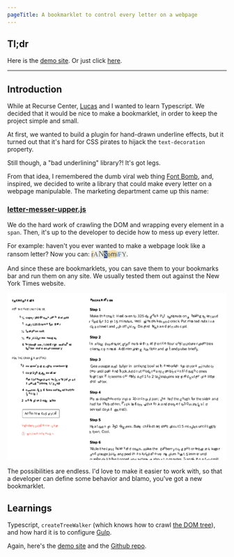 ```yaml
---
pageTitle: A bookmarklet to control every letter on a webpage
---
```

## Tl;dr

Here is the [demo site](https://letter-messer-upper.surge.sh/). Or just click
<a href="javascript:(function()%7B%22use%20strict%22%3B%0A%2F%2F%20WRAPPER%0Afunction%20textFilter(node)%20%7B%0A%20%20%20%20if%20(%5B%0A%20%20%20%20%20%20%20%20'p'%2C%0A%20%20%20%20%20%20%20%20'span'%2C%0A%20%20%20%20%20%20%20%20'label'%2C%0A%20%20%20%20%20%20%20%20'a'%2C%0A%20%20%20%20%20%20%20%20'h1'%2C%0A%20%20%20%20%20%20%20%20'h2'%2C%0A%20%20%20%20%20%20%20%20'h3'%2C%0A%20%20%20%20%20%20%20%20'h4'%2C%0A%20%20%20%20%20%20%20%20'h5'%2C%0A%20%20%20%20%20%20%20%20'h6'%2C%0A%20%20%20%20%20%20%20%20'td'%2C%0A%20%20%20%20%20%20%20%20'li'%2C%0A%20%20%20%20%20%20%20%20'section'%2C%0A%20%20%20%20%20%20%20%20'div'%2C%0A%20%20%20%20%20%20%20%20'input'%2C%0A%20%20%20%20%20%20%20%20'button'%2C%0A%20%20%20%20%20%20%20%20'label'%2C%0A%20%20%20%20%20%20%20%20'b'%2C%0A%20%20%20%20%20%20%20%20'strong'%2C%0A%20%20%20%20%20%20%20%20'em'%2C%0A%20%20%20%20%20%20%20%20'pre'%2C%0A%20%20%20%20%20%20%20%20'footer'%2C%0A%20%20%20%20%20%20%20%20'cite'%2C%0A%20%20%20%20%20%20%20%20'time'%2C%0A%20%20%20%20%20%20%20%20'abbr'%2C%0A%20%20%20%20%20%20%20%20'del'%2C%0A%20%20%20%20%20%20%20%20'sub'%2C%0A%20%20%20%20%20%20%20%20'dd'%2C%0A%20%20%20%20%20%20%20%20'dt'%2C%0A%20%20%20%20%20%20%20%20'legend'%2C%0A%20%20%20%20%20%20%20%20'q'%2C%0A%20%20%20%20%20%20%20%20'mark'%2C%0A%20%20%20%20%20%20%20%20'samp'%2C%0A%20%20%20%20%20%20%20%20'ins'%2C%0A%20%20%20%20%20%20%20%20'var'%2C%0A%20%20%20%20%20%20%20%20'i'%2C%0A%20%20%20%20%20%20%20%20'dfn'%2C%0A%20%20%20%20%20%20%20%20'code'%0A%20%20%20%20%5D.includes(node.parentElement.localName))%20%7B%0A%20%20%20%20%20%20%20%20return%20NodeFilter.FILTER_ACCEPT%3B%0A%20%20%20%20%7D%0A%20%20%20%20else%20%7B%0A%20%20%20%20%20%20%20%20return%20NodeFilter.FILTER_SKIP%3B%0A%20%20%20%20%7D%0A%7D%0Afunction%20getTextNodes()%20%7B%0A%20%20%20%20var%20walk%20%3D%20document.createTreeWalker(document.body%2C%20NodeFilter.SHOW_TEXT%2C%20%7B%20acceptNode%3A%20textFilter%20%7D%2C%20true)%3B%0A%20%20%20%20var%20n%2C%20a%20%3D%20%5B%5D%3B%0A%20%20%20%20while%20((n%20%3D%20walk.nextNode()))%0A%20%20%20%20%20%20%20%20a.push(n)%3B%0A%20%20%20%20return%20a%3B%0A%7D%0Afunction%20shouldWrap(className)%20%7B%0A%20%20%20%20return%20document.getElementsByClassName(className).length%20%3D%3D%3D%200%3B%0A%7D%0Afunction%20wrapCharacters(className)%20%7B%0A%20%20%20%20return%20new%20Promise((resolve%2C%20reject)%20%3D%3E%20%7B%0A%20%20%20%20%20%20%20%20%2F%2F%20Get%20all%20text%20nodes%20in%20DOM%0A%20%20%20%20%20%20%20%20let%20textNodes%20%3D%20getTextNodes()%3B%0A%20%20%20%20%20%20%20%20for%20(let%20textNode%20of%20textNodes)%20%7B%0A%20%20%20%20%20%20%20%20%20%20%20%20%2F%2F%20Split%20node%20up%20into%20individual%20letters%0A%20%20%20%20%20%20%20%20%20%20%20%20let%20text%20%3D%20textNode.textContent%3B%0A%20%20%20%20%20%20%20%20%20%20%20%20let%20textArray%20%3D%20text%3F.split('')%3B%0A%20%20%20%20%20%20%20%20%20%20%20%20%2F%2F%20Generate%20the%20new%20element%20for%20each%20letter.%0A%20%20%20%20%20%20%20%20%20%20%20%20textArray%3F.map((char)%20%3D%3E%20%7B%0A%20%20%20%20%20%20%20%20%20%20%20%20%20%20%20%20const%20elemChar%20%3D%20document.createElement('span')%3B%0A%20%20%20%20%20%20%20%20%20%20%20%20%20%20%20%20const%20isEmptySpace%20%3D%20char%20%3D%3D%3D%20'%20'%20%7C%7C%20char%20%3D%3D%3D%20'%5Cn'%3B%0A%20%20%20%20%20%20%20%20%20%20%20%20%20%20%20%20elemChar.textContent%20%3D%20char%3B%0A%20%20%20%20%20%20%20%20%20%20%20%20%20%20%20%20if%20(!isEmptySpace)%20%7B%0A%20%20%20%20%20%20%20%20%20%20%20%20%20%20%20%20%20%20%20%20elemChar.setAttribute('class'%2C%20className)%3B%0A%20%20%20%20%20%20%20%20%20%20%20%20%20%20%20%20%7D%0A%20%20%20%20%20%20%20%20%20%20%20%20%20%20%20%20textNode.parentNode%3F.insertBefore(elemChar%2C%20textNode)%3B%0A%20%20%20%20%20%20%20%20%20%20%20%20%20%20%20%20return%20elemChar%3B%0A%20%20%20%20%20%20%20%20%20%20%20%20%7D)%3B%0A%20%20%20%20%20%20%20%20%20%20%20%20textNode.parentNode%3F.removeChild(textNode)%3B%0A%20%20%20%20%20%20%20%20%7D%0A%20%20%20%20%20%20%20%20resolve(className)%3B%0A%20%20%20%20%7D)%3B%0A%7D%0Afunction%20deployWrapperFunction(className%2C%20wrapperFunc)%20%7B%0A%20%20%20%20const%20elems%20%3D%20document.getElementsByClassName(className)%3B%0A%20%20%20%20for%20(let%20index%20%3D%200%3B%20index%20%3C%20elems.length%3B%20index%2B%2B)%20%7B%0A%20%20%20%20%20%20%20%20const%20element%20%3D%20elems%5Bindex%5D%3B%0A%20%20%20%20%20%20%20%20wrapperFunc(element)%3B%0A%20%20%20%20%7D%0A%7D%0A%2F%2F%20RANSOMIFY%0Aconst%20hex2Rgb%20%3D%20function%20(hex)%20%7B%0A%20%20%20%20const%20result%20%3D%20%2F%5E%23%3F(%5Ba-f%5Cd%5D%7B2%7D)(%5Ba-f%5Cd%5D%7B2%7D)(%5Ba-f%5Cd%5D%7B2%7D)%24%2Fi.exec(hex)%3B%0A%20%20%20%20return%20result%0A%20%20%20%20%20%20%20%20%3F%20%7B%0A%20%20%20%20%20%20%20%20%20%20%20%20r%3A%20parseInt(result%5B1%5D%2C%2016)%2C%0A%20%20%20%20%20%20%20%20%20%20%20%20g%3A%20parseInt(result%5B2%5D%2C%2016)%2C%0A%20%20%20%20%20%20%20%20%20%20%20%20b%3A%20parseInt(result%5B3%5D%2C%2016)%0A%20%20%20%20%20%20%20%20%7D%0A%20%20%20%20%20%20%20%20%3A%20%7B%20r%3A%200%2C%20g%3A%200%2C%20b%3A%200%20%7D%3B%0A%7D%3B%0Afunction%20luminance(r%2C%20g%2C%20b)%20%7B%0A%20%20%20%20const%20a%20%3D%20%5Br%2C%20g%2C%20b%5D.map(function%20(v)%20%7B%0A%20%20%20%20%20%20%20%20v%20%2F%3D%20255%3B%0A%20%20%20%20%20%20%20%20return%20v%20%3C%3D%200.03928%20%3F%20v%20%2F%2012.92%20%3A%20Math.pow((v%20%2B%200.055)%20%2F%201.055%2C%202.4)%3B%0A%20%20%20%20%7D)%3B%0A%20%20%20%20return%20a%5B0%5D%20*%200.2126%20%2B%20a%5B1%5D%20*%200.7152%20%2B%20a%5B2%5D%20*%200.0722%3B%0A%7D%0Afunction%20contrast(rgb1%2C%20rgb2)%20%7B%0A%20%20%20%20const%20lum1%20%3D%20luminance(rgb1.r%2C%20rgb1.g%2C%20rgb1.b)%3B%0A%20%20%20%20const%20lum2%20%3D%20luminance(rgb2.r%2C%20rgb2.g%2C%20rgb2.b)%3B%0A%20%20%20%20const%20brightest%20%3D%20Math.max(lum1%2C%20lum2)%3B%0A%20%20%20%20const%20darkest%20%3D%20Math.min(lum1%2C%20lum2)%3B%0A%20%20%20%20return%20(brightest%20%2B%200.05)%20%2F%20(darkest%20%2B%200.05)%3B%0A%7D%0Afunction%20setFontColors(elemChar)%20%7B%0A%20%20%20%20let%20fontColor%20%3D%20randomColorGen()%3B%0A%20%20%20%20let%20fontBackgroundColor%20%3D%20randomColorGen()%3B%0A%20%20%20%20while%20(contrast(hex2Rgb(fontColor)%2C%20hex2Rgb(fontBackgroundColor))%20%3C%206)%20%7B%0A%20%20%20%20%20%20%20%20fontColor%20%3D%20randomColorGen()%3B%0A%20%20%20%20%20%20%20%20fontBackgroundColor%20%3D%20randomColorGen()%3B%0A%20%20%20%20%7D%0A%20%20%20%20elemChar.style.setProperty('color'%2C%20fontColor)%3B%0A%20%20%20%20elemChar.style.setProperty('background-color'%2C%20fontBackgroundColor)%3B%0A%7D%0Afunction%20getRandomFromArray(array)%20%7B%0A%20%20%20%20return%20array%5BMath.floor(Math.random()%20*%20array.length)%5D%3B%0A%7D%0Afunction%20randomPixelSizeGen(multiplier%2C%20sizeFloor)%20%7B%0A%20%20%20%20const%20randomNum%20%3D%20Math.floor(Math.random()%20*%20multiplier)%3B%0A%20%20%20%20return%20randomNum%20%3E%20sizeFloor%0A%20%20%20%20%20%20%20%20%3F%20randomNum.toString()%20%2B%20'px'%0A%20%20%20%20%20%20%20%20%3A%20sizeFloor.toString()%20%2B%20'px'%3B%0A%7D%0Afunction%20randomColorGen()%20%7B%0A%20%20%20%20const%20colorArray%20%3D%20%5B%0A%20%20%20%20%20%20%20%20'%23ffaf12'%2C%0A%20%20%20%20%20%20%20%20'%2334558b'%2C%0A%20%20%20%20%20%20%20%20'%234ec5a5'%2C%0A%20%20%20%20%20%20%20%20'%23565d47'%2C%0A%20%20%20%20%20%20%20%20'%23798fa8'%2C%0A%20%20%20%20%20%20%20%20'%23fd823e'%2C%0A%20%20%20%20%20%20%20%20'%23117893'%2C%0A%20%20%20%20%20%20%20%20'%23f0daa4'%2C%0A%20%20%20%20%20%20%20%20'%23eaac9d'%2C%0A%20%20%20%20%20%20%20%20'%23a2553a'%2C%0A%20%20%20%20%20%20%20%20'%2372617d'%2C%0A%20%20%20%20%20%20%20%20'%23b49c73'%2C%0A%20%20%20%20%20%20%20%20'%233b3d4b'%2C%0A%20%20%20%20%20%20%20%20'%23eff0f1'%2C%0A%20%20%20%20%20%20%20%20'%23a09d9c'%0A%20%20%20%20%5D%3B%0A%20%20%20%20return%20getRandomFromArray(colorArray)%3B%0A%7D%0Afunction%20randomFontCapitalizationGen()%20%7B%0A%20%20%20%20return%20Math.round(Math.random())%20%3D%3D%3D%201%20%3F%20'uppercase'%20%3A%20'lowercase'%3B%0A%7D%0Afunction%20randomFontGen()%20%7B%0A%20%20%20%20const%20fonts%20%3D%20%5B%0A%20%20%20%20%20%20%20%20'Agency%20FB'%2C%0A%20%20%20%20%20%20%20%20'Albertina'%2C%0A%20%20%20%20%20%20%20%20'Antiqua'%2C%0A%20%20%20%20%20%20%20%20'Architect'%2C%0A%20%20%20%20%20%20%20%20'Arial'%2C%0A%20%20%20%20%20%20%20%20'BankFuturistic'%2C%0A%20%20%20%20%20%20%20%20'BankGothic'%2C%0A%20%20%20%20%20%20%20%20'Blackletter'%2C%0A%20%20%20%20%20%20%20%20'Blagovest'%2C%0A%20%20%20%20%20%20%20%20'Calibri'%2C%0A%20%20%20%20%20%20%20%20'Comic%20Sans%20MS'%2C%0A%20%20%20%20%20%20%20%20'Consolas'%2C%0A%20%20%20%20%20%20%20%20'Courier'%2C%0A%20%20%20%20%20%20%20%20'Cursive'%2C%0A%20%20%20%20%20%20%20%20'Decorative'%2C%0A%20%20%20%20%20%20%20%20'Fantasy'%2C%0A%20%20%20%20%20%20%20%20'Fraktur'%2C%0A%20%20%20%20%20%20%20%20'Frosty'%2C%0A%20%20%20%20%20%20%20%20'Garamond'%2C%0A%20%20%20%20%20%20%20%20'Georgia'%2C%0A%20%20%20%20%20%20%20%20'Helvetica'%2C%0A%20%20%20%20%20%20%20%20'Impact'%2C%0A%20%20%20%20%20%20%20%20'Minion'%2C%0A%20%20%20%20%20%20%20%20'Modern'%2C%0A%20%20%20%20%20%20%20%20'Monospace'%2C%0A%20%20%20%20%20%20%20%20'Open%20Sans'%2C%0A%20%20%20%20%20%20%20%20'Palatino'%2C%0A%20%20%20%20%20%20%20%20'Perpetua'%2C%0A%20%20%20%20%20%20%20%20'Roman'%2C%0A%20%20%20%20%20%20%20%20'Sans-serif'%2C%0A%20%20%20%20%20%20%20%20'Serif'%2C%0A%20%20%20%20%20%20%20%20'Script'%2C%0A%20%20%20%20%20%20%20%20'Swiss'%2C%0A%20%20%20%20%20%20%20%20'Tahoma'%2C%0A%20%20%20%20%20%20%20%20'Times'%2C%0A%20%20%20%20%20%20%20%20'Times%20New%20Roman'%2C%0A%20%20%20%20%20%20%20%20'Tw%20Cen%20MT'%2C%0A%20%20%20%20%20%20%20%20'Verdana'%0A%20%20%20%20%5D%3B%0A%20%20%20%20return%20getRandomFromArray(fonts)%3B%0A%7D%0Afunction%20randomRotationGen()%20%7B%0A%20%20%20%20return%20%60rotate(%24%7BMath.random()%20*%204%20-%20Math.random()%20*%204%7Ddeg)%60%3B%0A%7D%0Afunction%20ransomify(spanEl)%20%7B%0A%20%20%20%20setFontColors(spanEl)%3B%0A%20%20%20%20spanEl.style.setProperty('font-family'%2C%20randomFontGen())%3B%0A%20%20%20%20spanEl.style.setProperty('text-transform'%2C%20randomFontCapitalizationGen())%3B%0A%20%20%20%20spanEl.style.setProperty('top'%2C%20randomPixelSizeGen(3%2C%201))%3B%0A%20%20%20%20spanEl.style.setProperty('left'%2C%20randomPixelSizeGen(3%2C%201))%3B%0A%20%20%20%20spanEl.style.setProperty('right'%2C%20randomPixelSizeGen(3%2C%201))%3B%0A%20%20%20%20spanEl.style.setProperty('bottom'%2C%20randomPixelSizeGen(3%2C%201))%3B%0A%20%20%20%20spanEl.style.setProperty('font-size'%2C%20randomPixelSizeGen(20%2C%2015))%3B%0A%20%20%20%20spanEl.style.setProperty('transform'%2C%20randomRotationGen())%3B%0A%20%20%20%20spanEl.style.setProperty('display'%2C%20'inline-block')%3B%0A%20%20%20%20spanEl.style.setProperty('padding'%2C%20'0%201px%3B')%3B%0A%20%20%20%20spanEl.style.setProperty('box-shadow'%2C%20'0px%201px%200px%200px%20%230000003')%3B%0A%7D%0Aasync%20function%20ransomifyAll(className)%20%7B%0A%20%20%20%20if%20(shouldWrap(className))%20%7B%0A%20%20%20%20%20%20%20%20await%20wrapCharacters(className)%3B%0A%20%20%20%20%20%20%20%20deployWrapperFunction(className%2C%20ransomify)%3B%0A%20%20%20%20%7D%0A%20%20%20%20else%20%7B%0A%20%20%20%20%20%20%20%20deployWrapperFunction(className%2C%20ransomify)%3B%0A%20%20%20%20%7D%0A%7D%0A%2F%2F%20SLOWLY%20LOSE%20IT%0Afunction%20getRandomDistance()%20%7B%0A%20%20%20%20const%20factor%20%3D%204%3B%0A%20%20%20%20let%20num%20%3D%20Math.random()%20*%20factor%3B%0A%20%20%20%20num%20*%3D%20Math.floor(Math.random()%20*%202)%20%3D%3D%3D%201%20%3F%201%20%3A%20-1%3B%0A%20%20%20%20return%20num%3B%0A%7D%0Afunction%20moveRandomly(el)%20%7B%0A%20%20%20%20const%20directions%20%3D%20%5B'top'%2C%20'left'%5D%3B%0A%20%20%20%20for%20(const%20prop%20of%20directions)%20%7B%0A%20%20%20%20%20%20%20%20const%20pos%20%3D%20el.style%5Bprop%5D%3B%0A%20%20%20%20%20%20%20%20const%20pos_%20%3D%20parseInt(pos.substr(0%2C%20pos.length%20-%202))%20%2B%20getRandomDistance()%3B%0A%20%20%20%20%20%20%20%20el.style.setProperty(prop%2C%20%60%24%7Bpos_%7Dpx%60)%3B%0A%20%20%20%20%7D%0A%7D%0Afunction%20genRandomMoves(className)%20%7B%0A%20%20%20%20const%20elems%20%3D%20document.getElementsByClassName(className)%3B%0A%20%20%20%20window.setInterval(function%20()%20%7B%0A%20%20%20%20%20%20%20%20const%20el%20%3D%20elems%5BMath.floor(Math.random()%20*%20elems.length)%5D%3B%0A%20%20%20%20%20%20%20%20moveRandomly(el)%3B%0A%20%20%20%20%20%20%20%20console.log('Moved%20element')%3B%0A%20%20%20%20%20%20%20%20console.log(el.style.getPropertyValue('top')%20%3D%3D%3D%20'')%3B%0A%20%20%20%20%7D%2C%205)%3B%0A%7D%0Afunction%20slowlyLoseIt(spanEl)%20%7B%0A%20%20%20%20spanEl.style.setProperty('position'%2C%20'relative')%3B%0A%20%20%20%20spanEl.style.setProperty('top'%2C%20'0px')%3B%0A%20%20%20%20spanEl.style.setProperty('left'%2C%20'0px')%3B%0A%7D%0Aasync%20function%20slowlyLoseItAll(className)%20%7B%0A%20%20%20%20if%20(shouldWrap(className))%20%7B%0A%20%20%20%20%20%20%20%20await%20wrapCharacters(className)%3B%0A%20%20%20%20%20%20%20%20deployWrapperFunction(className%2C%20slowlyLoseIt)%3B%0A%20%20%20%20%20%20%20%20genRandomMoves(className)%3B%0A%20%20%20%20%7D%0A%20%20%20%20else%20%7B%0A%20%20%20%20%20%20%20%20deployWrapperFunction(className%2C%20slowlyLoseIt)%3B%0A%20%20%20%20%20%20%20%20genRandomMoves(className)%3B%0A%20%20%20%20%7D%0A%7D%0AslowlyLoseItAll('all-chars')%3B%7D)()%3B">here</a>.

---

## Introduction

While at Recurse Center, [Lucas](https://github.com/lu-cashmoney) and I wanted to learn Typescript. We decided that it would be nice to make a bookmarklet, in order to keep the project simple and small.

At first, we wanted to build a plugin for hand-drawn underline effects, but it turned out that it's hard for CSS pirates to hijack the `text-decoration` property.

Still though, a "bad underlining" library?! It's got legs.

From that idea, I remembered the dumb viral web thing [Font Bomb](https://fontbomb.ilex.ca/), and, inspired, we decided to write a library that could make every letter on a webpage manipulable. The marketing department came up this name:

### [letter-messer-upper.js](https://github.com/willthefirst/letter-messer-upper)

We do the hard work of crawling the DOM and wrapping every element in a `span`. Then, it's up to the developer to decide how to mess up every letter.

For example: haven't you ever wanted to make a webpage look like a ransom letter? Now you can: <a href="javascript:(function()%7B%22use%20strict%22%3B%0A%2F%2F%20WRAPPER%0Afunction%20textFilter(node)%20%7B%0A%20%20%20%20if%20(%5B%0A%20%20%20%20%20%20%20%20'p'%2C%0A%20%20%20%20%20%20%20%20'span'%2C%0A%20%20%20%20%20%20%20%20'label'%2C%0A%20%20%20%20%20%20%20%20'a'%2C%0A%20%20%20%20%20%20%20%20'h1'%2C%0A%20%20%20%20%20%20%20%20'h2'%2C%0A%20%20%20%20%20%20%20%20'h3'%2C%0A%20%20%20%20%20%20%20%20'h4'%2C%0A%20%20%20%20%20%20%20%20'h5'%2C%0A%20%20%20%20%20%20%20%20'h6'%2C%0A%20%20%20%20%20%20%20%20'td'%2C%0A%20%20%20%20%20%20%20%20'li'%2C%0A%20%20%20%20%20%20%20%20'section'%2C%0A%20%20%20%20%20%20%20%20'div'%2C%0A%20%20%20%20%20%20%20%20'input'%2C%0A%20%20%20%20%20%20%20%20'button'%2C%0A%20%20%20%20%20%20%20%20'label'%2C%0A%20%20%20%20%20%20%20%20'b'%2C%0A%20%20%20%20%20%20%20%20'strong'%2C%0A%20%20%20%20%20%20%20%20'em'%2C%0A%20%20%20%20%20%20%20%20'pre'%2C%0A%20%20%20%20%20%20%20%20'footer'%2C%0A%20%20%20%20%20%20%20%20'cite'%2C%0A%20%20%20%20%20%20%20%20'time'%2C%0A%20%20%20%20%20%20%20%20'abbr'%2C%0A%20%20%20%20%20%20%20%20'del'%2C%0A%20%20%20%20%20%20%20%20'sub'%2C%0A%20%20%20%20%20%20%20%20'dd'%2C%0A%20%20%20%20%20%20%20%20'dt'%2C%0A%20%20%20%20%20%20%20%20'legend'%2C%0A%20%20%20%20%20%20%20%20'q'%2C%0A%20%20%20%20%20%20%20%20'mark'%2C%0A%20%20%20%20%20%20%20%20'samp'%2C%0A%20%20%20%20%20%20%20%20'ins'%2C%0A%20%20%20%20%20%20%20%20'var'%2C%0A%20%20%20%20%20%20%20%20'i'%2C%0A%20%20%20%20%20%20%20%20'dfn'%2C%0A%20%20%20%20%20%20%20%20'code'%0A%20%20%20%20%5D.includes(node.parentElement.localName))%20%7B%0A%20%20%20%20%20%20%20%20return%20NodeFilter.FILTER_ACCEPT%3B%0A%20%20%20%20%7D%0A%20%20%20%20else%20%7B%0A%20%20%20%20%20%20%20%20return%20NodeFilter.FILTER_SKIP%3B%0A%20%20%20%20%7D%0A%7D%0Afunction%20getTextNodes()%20%7B%0A%20%20%20%20var%20walk%20%3D%20document.createTreeWalker(document.body%2C%20NodeFilter.SHOW_TEXT%2C%20%7B%20acceptNode%3A%20textFilter%20%7D%2C%20true)%3B%0A%20%20%20%20var%20n%2C%20a%20%3D%20%5B%5D%3B%0A%20%20%20%20while%20((n%20%3D%20walk.nextNode()))%0A%20%20%20%20%20%20%20%20a.push(n)%3B%0A%20%20%20%20return%20a%3B%0A%7D%0Afunction%20shouldWrap(className)%20%7B%0A%20%20%20%20return%20document.getElementsByClassName(className).length%20%3D%3D%3D%200%3B%0A%7D%0Afunction%20wrapCharacters(className)%20%7B%0A%20%20%20%20return%20new%20Promise((resolve%2C%20reject)%20%3D%3E%20%7B%0A%20%20%20%20%20%20%20%20%2F%2F%20Get%20all%20text%20nodes%20in%20DOM%0A%20%20%20%20%20%20%20%20let%20textNodes%20%3D%20getTextNodes()%3B%0A%20%20%20%20%20%20%20%20for%20(let%20textNode%20of%20textNodes)%20%7B%0A%20%20%20%20%20%20%20%20%20%20%20%20%2F%2F%20Split%20node%20up%20into%20individual%20letters%0A%20%20%20%20%20%20%20%20%20%20%20%20let%20text%20%3D%20textNode.textContent%3B%0A%20%20%20%20%20%20%20%20%20%20%20%20let%20textArray%20%3D%20text%3F.split('')%3B%0A%20%20%20%20%20%20%20%20%20%20%20%20%2F%2F%20Generate%20the%20new%20element%20for%20each%20letter.%0A%20%20%20%20%20%20%20%20%20%20%20%20textArray%3F.map((char)%20%3D%3E%20%7B%0A%20%20%20%20%20%20%20%20%20%20%20%20%20%20%20%20const%20elemChar%20%3D%20document.createElement('span')%3B%0A%20%20%20%20%20%20%20%20%20%20%20%20%20%20%20%20const%20isEmptySpace%20%3D%20char%20%3D%3D%3D%20'%20'%20%7C%7C%20char%20%3D%3D%3D%20'%5Cn'%3B%0A%20%20%20%20%20%20%20%20%20%20%20%20%20%20%20%20elemChar.textContent%20%3D%20char%3B%0A%20%20%20%20%20%20%20%20%20%20%20%20%20%20%20%20if%20(!isEmptySpace)%20%7B%0A%20%20%20%20%20%20%20%20%20%20%20%20%20%20%20%20%20%20%20%20elemChar.setAttribute('class'%2C%20className)%3B%0A%20%20%20%20%20%20%20%20%20%20%20%20%20%20%20%20%7D%0A%20%20%20%20%20%20%20%20%20%20%20%20%20%20%20%20textNode.parentNode%3F.insertBefore(elemChar%2C%20textNode)%3B%0A%20%20%20%20%20%20%20%20%20%20%20%20%20%20%20%20return%20elemChar%3B%0A%20%20%20%20%20%20%20%20%20%20%20%20%7D)%3B%0A%20%20%20%20%20%20%20%20%20%20%20%20textNode.parentNode%3F.removeChild(textNode)%3B%0A%20%20%20%20%20%20%20%20%7D%0A%20%20%20%20%20%20%20%20resolve(className)%3B%0A%20%20%20%20%7D)%3B%0A%7D%0Afunction%20deployWrapperFunction(className%2C%20wrapperFunc)%20%7B%0A%20%20%20%20const%20elems%20%3D%20document.getElementsByClassName(className)%3B%0A%20%20%20%20for%20(let%20index%20%3D%200%3B%20index%20%3C%20elems.length%3B%20index%2B%2B)%20%7B%0A%20%20%20%20%20%20%20%20const%20element%20%3D%20elems%5Bindex%5D%3B%0A%20%20%20%20%20%20%20%20wrapperFunc(element)%3B%0A%20%20%20%20%7D%0A%7D%0A%2F%2F%20RANSOMIFY%0Aconst%20hex2Rgb%20%3D%20function%20(hex)%20%7B%0A%20%20%20%20const%20result%20%3D%20%2F%5E%23%3F(%5Ba-f%5Cd%5D%7B2%7D)(%5Ba-f%5Cd%5D%7B2%7D)(%5Ba-f%5Cd%5D%7B2%7D)%24%2Fi.exec(hex)%3B%0A%20%20%20%20return%20result%0A%20%20%20%20%20%20%20%20%3F%20%7B%0A%20%20%20%20%20%20%20%20%20%20%20%20r%3A%20parseInt(result%5B1%5D%2C%2016)%2C%0A%20%20%20%20%20%20%20%20%20%20%20%20g%3A%20parseInt(result%5B2%5D%2C%2016)%2C%0A%20%20%20%20%20%20%20%20%20%20%20%20b%3A%20parseInt(result%5B3%5D%2C%2016)%0A%20%20%20%20%20%20%20%20%7D%0A%20%20%20%20%20%20%20%20%3A%20%7B%20r%3A%200%2C%20g%3A%200%2C%20b%3A%200%20%7D%3B%0A%7D%3B%0Afunction%20luminance(r%2C%20g%2C%20b)%20%7B%0A%20%20%20%20const%20a%20%3D%20%5Br%2C%20g%2C%20b%5D.map(function%20(v)%20%7B%0A%20%20%20%20%20%20%20%20v%20%2F%3D%20255%3B%0A%20%20%20%20%20%20%20%20return%20v%20%3C%3D%200.03928%20%3F%20v%20%2F%2012.92%20%3A%20Math.pow((v%20%2B%200.055)%20%2F%201.055%2C%202.4)%3B%0A%20%20%20%20%7D)%3B%0A%20%20%20%20return%20a%5B0%5D%20*%200.2126%20%2B%20a%5B1%5D%20*%200.7152%20%2B%20a%5B2%5D%20*%200.0722%3B%0A%7D%0Afunction%20contrast(rgb1%2C%20rgb2)%20%7B%0A%20%20%20%20const%20lum1%20%3D%20luminance(rgb1.r%2C%20rgb1.g%2C%20rgb1.b)%3B%0A%20%20%20%20const%20lum2%20%3D%20luminance(rgb2.r%2C%20rgb2.g%2C%20rgb2.b)%3B%0A%20%20%20%20const%20brightest%20%3D%20Math.max(lum1%2C%20lum2)%3B%0A%20%20%20%20const%20darkest%20%3D%20Math.min(lum1%2C%20lum2)%3B%0A%20%20%20%20return%20(brightest%20%2B%200.05)%20%2F%20(darkest%20%2B%200.05)%3B%0A%7D%0Afunction%20setFontColors(elemChar)%20%7B%0A%20%20%20%20let%20fontColor%20%3D%20randomColorGen()%3B%0A%20%20%20%20let%20fontBackgroundColor%20%3D%20randomColorGen()%3B%0A%20%20%20%20while%20(contrast(hex2Rgb(fontColor)%2C%20hex2Rgb(fontBackgroundColor))%20%3C%206)%20%7B%0A%20%20%20%20%20%20%20%20fontColor%20%3D%20randomColorGen()%3B%0A%20%20%20%20%20%20%20%20fontBackgroundColor%20%3D%20randomColorGen()%3B%0A%20%20%20%20%7D%0A%20%20%20%20elemChar.style.setProperty('color'%2C%20fontColor)%3B%0A%20%20%20%20elemChar.style.setProperty('background-color'%2C%20fontBackgroundColor)%3B%0A%7D%0Afunction%20getRandomFromArray(array)%20%7B%0A%20%20%20%20return%20array%5BMath.floor(Math.random()%20*%20array.length)%5D%3B%0A%7D%0Afunction%20randomPixelSizeGen(multiplier%2C%20sizeFloor)%20%7B%0A%20%20%20%20const%20randomNum%20%3D%20Math.floor(Math.random()%20*%20multiplier)%3B%0A%20%20%20%20return%20randomNum%20%3E%20sizeFloor%0A%20%20%20%20%20%20%20%20%3F%20randomNum.toString()%20%2B%20'px'%0A%20%20%20%20%20%20%20%20%3A%20sizeFloor.toString()%20%2B%20'px'%3B%0A%7D%0Afunction%20randomColorGen()%20%7B%0A%20%20%20%20const%20colorArray%20%3D%20%5B%0A%20%20%20%20%20%20%20%20'%23ffaf12'%2C%0A%20%20%20%20%20%20%20%20'%2334558b'%2C%0A%20%20%20%20%20%20%20%20'%234ec5a5'%2C%0A%20%20%20%20%20%20%20%20'%23565d47'%2C%0A%20%20%20%20%20%20%20%20'%23798fa8'%2C%0A%20%20%20%20%20%20%20%20'%23fd823e'%2C%0A%20%20%20%20%20%20%20%20'%23117893'%2C%0A%20%20%20%20%20%20%20%20'%23f0daa4'%2C%0A%20%20%20%20%20%20%20%20'%23eaac9d'%2C%0A%20%20%20%20%20%20%20%20'%23a2553a'%2C%0A%20%20%20%20%20%20%20%20'%2372617d'%2C%0A%20%20%20%20%20%20%20%20'%23b49c73'%2C%0A%20%20%20%20%20%20%20%20'%233b3d4b'%2C%0A%20%20%20%20%20%20%20%20'%23eff0f1'%2C%0A%20%20%20%20%20%20%20%20'%23a09d9c'%0A%20%20%20%20%5D%3B%0A%20%20%20%20return%20getRandomFromArray(colorArray)%3B%0A%7D%0Afunction%20randomFontCapitalizationGen()%20%7B%0A%20%20%20%20return%20Math.round(Math.random())%20%3D%3D%3D%201%20%3F%20'uppercase'%20%3A%20'lowercase'%3B%0A%7D%0Afunction%20randomFontGen()%20%7B%0A%20%20%20%20const%20fonts%20%3D%20%5B%0A%20%20%20%20%20%20%20%20'Agency%20FB'%2C%0A%20%20%20%20%20%20%20%20'Albertina'%2C%0A%20%20%20%20%20%20%20%20'Antiqua'%2C%0A%20%20%20%20%20%20%20%20'Architect'%2C%0A%20%20%20%20%20%20%20%20'Arial'%2C%0A%20%20%20%20%20%20%20%20'BankFuturistic'%2C%0A%20%20%20%20%20%20%20%20'BankGothic'%2C%0A%20%20%20%20%20%20%20%20'Blackletter'%2C%0A%20%20%20%20%20%20%20%20'Blagovest'%2C%0A%20%20%20%20%20%20%20%20'Calibri'%2C%0A%20%20%20%20%20%20%20%20'Comic%20Sans%20MS'%2C%0A%20%20%20%20%20%20%20%20'Consolas'%2C%0A%20%20%20%20%20%20%20%20'Courier'%2C%0A%20%20%20%20%20%20%20%20'Cursive'%2C%0A%20%20%20%20%20%20%20%20'Decorative'%2C%0A%20%20%20%20%20%20%20%20'Fantasy'%2C%0A%20%20%20%20%20%20%20%20'Fraktur'%2C%0A%20%20%20%20%20%20%20%20'Frosty'%2C%0A%20%20%20%20%20%20%20%20'Garamond'%2C%0A%20%20%20%20%20%20%20%20'Georgia'%2C%0A%20%20%20%20%20%20%20%20'Helvetica'%2C%0A%20%20%20%20%20%20%20%20'Impact'%2C%0A%20%20%20%20%20%20%20%20'Minion'%2C%0A%20%20%20%20%20%20%20%20'Modern'%2C%0A%20%20%20%20%20%20%20%20'Monospace'%2C%0A%20%20%20%20%20%20%20%20'Open%20Sans'%2C%0A%20%20%20%20%20%20%20%20'Palatino'%2C%0A%20%20%20%20%20%20%20%20'Perpetua'%2C%0A%20%20%20%20%20%20%20%20'Roman'%2C%0A%20%20%20%20%20%20%20%20'Sans-serif'%2C%0A%20%20%20%20%20%20%20%20'Serif'%2C%0A%20%20%20%20%20%20%20%20'Script'%2C%0A%20%20%20%20%20%20%20%20'Swiss'%2C%0A%20%20%20%20%20%20%20%20'Tahoma'%2C%0A%20%20%20%20%20%20%20%20'Times'%2C%0A%20%20%20%20%20%20%20%20'Times%20New%20Roman'%2C%0A%20%20%20%20%20%20%20%20'Tw%20Cen%20MT'%2C%0A%20%20%20%20%20%20%20%20'Verdana'%0A%20%20%20%20%5D%3B%0A%20%20%20%20return%20getRandomFromArray(fonts)%3B%0A%7D%0Afunction%20randomRotationGen()%20%7B%0A%20%20%20%20return%20%60rotate(%24%7BMath.random()%20*%204%20-%20Math.random()%20*%204%7Ddeg)%60%3B%0A%7D%0Afunction%20ransomify(spanEl)%20%7B%0A%20%20%20%20setFontColors(spanEl)%3B%0A%20%20%20%20spanEl.style.setProperty('font-family'%2C%20randomFontGen())%3B%0A%20%20%20%20spanEl.style.setProperty('text-transform'%2C%20randomFontCapitalizationGen())%3B%0A%20%20%20%20spanEl.style.setProperty('top'%2C%20randomPixelSizeGen(3%2C%201))%3B%0A%20%20%20%20spanEl.style.setProperty('left'%2C%20randomPixelSizeGen(3%2C%201))%3B%0A%20%20%20%20spanEl.style.setProperty('right'%2C%20randomPixelSizeGen(3%2C%201))%3B%0A%20%20%20%20spanEl.style.setProperty('bottom'%2C%20randomPixelSizeGen(3%2C%201))%3B%0A%20%20%20%20spanEl.style.setProperty('font-size'%2C%20randomPixelSizeGen(20%2C%2015))%3B%0A%20%20%20%20spanEl.style.setProperty('transform'%2C%20randomRotationGen())%3B%0A%20%20%20%20spanEl.style.setProperty('display'%2C%20'inline-block')%3B%0A%20%20%20%20spanEl.style.setProperty('padding'%2C%20'0%201px%3B')%3B%0A%20%20%20%20spanEl.style.setProperty('box-shadow'%2C%20'0px%201px%200px%200px%20%230000003')%3B%0A%7D%0Aasync%20function%20ransomifyAll(className)%20%7B%0A%20%20%20%20if%20(shouldWrap(className))%20%7B%0A%20%20%20%20%20%20%20%20await%20wrapCharacters(className)%3B%0A%20%20%20%20%20%20%20%20deployWrapperFunction(className%2C%20ransomify)%3B%0A%20%20%20%20%7D%0A%20%20%20%20else%20%7B%0A%20%20%20%20%20%20%20%20deployWrapperFunction(className%2C%20ransomify)%3B%0A%20%20%20%20%7D%0A%7D%0A%2F%2F%20SLOWLY%20LOSE%20IT%0Afunction%20getRandomDistance()%20%7B%0A%20%20%20%20const%20factor%20%3D%204%3B%0A%20%20%20%20let%20num%20%3D%20Math.random()%20*%20factor%3B%0A%20%20%20%20num%20*%3D%20Math.floor(Math.random()%20*%202)%20%3D%3D%3D%201%20%3F%201%20%3A%20-1%3B%0A%20%20%20%20return%20num%3B%0A%7D%0Afunction%20moveRandomly(el)%20%7B%0A%20%20%20%20const%20directions%20%3D%20%5B'top'%2C%20'left'%5D%3B%0A%20%20%20%20for%20(const%20prop%20of%20directions)%20%7B%0A%20%20%20%20%20%20%20%20const%20pos%20%3D%20el.style%5Bprop%5D%3B%0A%20%20%20%20%20%20%20%20const%20pos_%20%3D%20parseInt(pos.substr(0%2C%20pos.length%20-%202))%20%2B%20getRandomDistance()%3B%0A%20%20%20%20%20%20%20%20el.style.setProperty(prop%2C%20%60%24%7Bpos_%7Dpx%60)%3B%0A%20%20%20%20%7D%0A%7D%0Afunction%20genRandomMoves(className)%20%7B%0A%20%20%20%20const%20elems%20%3D%20document.getElementsByClassName(className)%3B%0A%20%20%20%20window.setInterval(function%20()%20%7B%0A%20%20%20%20%20%20%20%20const%20el%20%3D%20elems%5BMath.floor(Math.random()%20*%20elems.length)%5D%3B%0A%20%20%20%20%20%20%20%20moveRandomly(el)%3B%0A%20%20%20%20%20%20%20%20console.log('Moved%20element')%3B%0A%20%20%20%20%20%20%20%20console.log(el.style.getPropertyValue('top')%20%3D%3D%3D%20'')%3B%0A%20%20%20%20%7D%2C%205)%3B%0A%7D%0Afunction%20slowlyLoseIt(spanEl)%20%7B%0A%20%20%20%20spanEl.style.setProperty('position'%2C%20'relative')%3B%0A%20%20%20%20spanEl.style.setProperty('top'%2C%20'0px')%3B%0A%20%20%20%20spanEl.style.setProperty('left'%2C%20'0px')%3B%0A%7D%0Aasync%20function%20slowlyLoseItAll(className)%20%7B%0A%20%20%20%20if%20(shouldWrap(className))%20%7B%0A%20%20%20%20%20%20%20%20await%20wrapCharacters(className)%3B%0A%20%20%20%20%20%20%20%20deployWrapperFunction(className%2C%20slowlyLoseIt)%3B%0A%20%20%20%20%20%20%20%20genRandomMoves(className)%3B%0A%20%20%20%20%7D%0A%20%20%20%20else%20%7B%0A%20%20%20%20%20%20%20%20deployWrapperFunction(className%2C%20slowlyLoseIt)%3B%0A%20%20%20%20%20%20%20%20genRandomMoves(className)%3B%0A%20%20%20%20%7D%0A%7D%0AransomifyAll('all-chars')%3B%7D)()%3B">
<span style="
                                    color: rgb(59, 61, 75);
                                    background-color: rgb(240, 218, 164);
                                    font-family: 'Tw Cen MT';
                                    text-transform: lowercase;
                                    top: 2px;
                                    left: 2px;
                                    right: 1px;
                                    bottom: 1px;
                                    font-size: 15px;
                                    transform: rotate(-0.285048deg);
                                    display: inline-block;
                                ">r</span><span style="
                                    color: rgb(86, 93, 71);
                                    background-color: rgb(239, 240, 241);
                                    font-family: Modern;
                                    text-transform: uppercase;
                                    top: 1px;
                                    left: 1px;
                                    right: 1px;
                                    bottom: 1px;
                                    font-size: 15px;
                                    transform: rotate(2.24228deg);
                                    display: inline-block;
                                ">a</span><span style="
                                    color: rgb(86, 93, 71);
                                    background-color: rgb(239, 240, 241);
                                    font-family: Consolas;
                                    text-transform: uppercase;
                                    top: 1px;
                                    left: 1px;
                                    right: 1px;
                                    bottom: 1px;
                                    font-size: 18px;
                                    transform: rotate(1.13623deg);
                                    display: inline-block;
                                ">n</span><span style="
                                    color: rgb(239, 240, 241);
                                    background-color: rgb(52, 85, 139);
                                    font-family: BankGothic;
                                    text-transform: uppercase;
                                    top: 1px;
                                    left: 1px;
                                    right: 1px;
                                    bottom: 1px;
                                    font-size: 15px;
                                    transform: rotate(-0.0201059deg);
                                    display: inline-block;
                                ">s</span><span style="
                                    color: rgb(59, 61, 75);
                                    background-color: rgb(240, 218, 164);
                                    font-family: Roman;
                                    text-transform: lowercase;
                                    top: 2px;
                                    left: 1px;
                                    right: 2px;
                                    bottom: 2px;
                                    font-size: 15px;
                                    transform: rotate(-1.48498deg);
                                    display: inline-block;
                                ">o</span><span style="
                                    color: rgb(59, 61, 75);
                                    background-color: rgb(240, 218, 164);
                                    font-family: Arial;
                                    text-transform: lowercase;
                                    top: 2px;
                                    left: 1px;
                                    right: 1px;
                                    bottom: 1px;
                                    font-size: 15px;
                                    transform: rotate(3.64499deg);
                                    display: inline-block;
                                ">m</span><span style="
                                    color: rgb(52, 85, 139);
                                    background-color: rgb(239, 240, 241);
                                    font-family: Decorative;
                                    text-transform: lowercase;
                                    top: 1px;
                                    left: 1px;
                                    right: 2px;
                                    bottom: 1px;
                                    font-size: 15px;
                                    transform: rotate(-0.711941deg);
                                    display: inline-block;
                                ">i</span><span style="
                                    color: rgb(52, 85, 139);
                                    background-color: rgb(239, 240, 241);
                                    font-family: Times;
                                    text-transform: uppercase;
                                    top: 1px;
                                    left: 1px;
                                    right: 1px;
                                    bottom: 2px;
                                    font-size: 15px;
                                    transform: rotate(-3.33679deg);
                                    display: inline-block;
                                ">f</span><span style="
                                    color: rgb(86, 93, 71);
                                    background-color: rgb(239, 240, 241);
                                    font-family: Albertina;
                                    text-transform: uppercase;
                                    top: 1px;
                                    left: 1px;
                                    right: 1px;
                                    bottom: 1px;
                                    font-size: 15px;
                                    transform: rotate(-2.66254deg);
                                    display: inline-block;
                                ">y</span></a>.

And since these are bookmarklets, you can save them to your bookmarks bar and run them on any site. We usually tested them out against the New York Times website.

![a bad-looking new york times](nytimes.png)

The possibilities are endless. I'd love to make it easier to work with, so that a developer can define some behavior and blamo, you've got a new bookmarklet.

## Learnings

Typescript, `createTreeWalker` (which knows how to crawl [the DOM tree](https://developer.mozilla.org/en-US/docs/Web/API/Document/createTreeWalker)), and how hard it is to configure [Gulp](https://gulpjs.com/).

Again, here's the [demo site](https://letter-messer-upper.surge.sh/) and the [Github repo](https://github.com/willthefirst/letter-messer-upper).